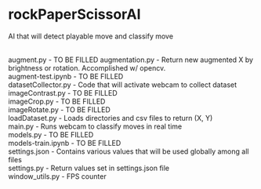 # rockPaperScissorAI
AI that will detect playable move and classify move <br/><br/>

augment.py - TO BE FILLED
augmentation.py - Return new augmented X by brightness or rotation. Accomplished w/ opencv. <br/>
augment-test.ipynb - TO BE FILLED <br/>
datasetCollector.py - Code that will activate webcam to collect dataset <br/>
imageContrast.py - TO BE FILLED <br/>
imageCrop.py - TO BE FILLED <br/>
imageRotate.py - TO BE FILLED <br/>
loadDataset.py - Loads directories and csv files to return (X, Y) <br/>
main.py - Runs webcam to classify moves in real time <br/>
models.py - TO BE FILLED <br/>
models-train.ipynb - TO BE FILLED <br/>
settings.json - Contains various values that will be used globally among all files <br/>
settings.py - Return values set in settings.json file <br/>
window_utils.py - FPS counter <br/>